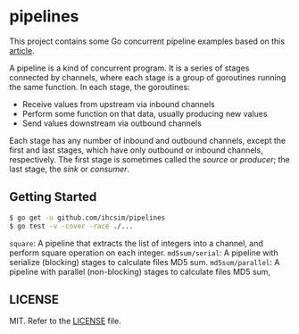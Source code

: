 # pipelines
This project contains some Go concurrent pipeline examples based on this [article](https://blog.golang.org/pipelines).

A pipeline is a kind of concurrent program. It is a series of stages connected by channels, where each stage is a group of goroutines running the same function. In each stage, the goroutines:

* Receive values from upstream via inbound channels
* Perform some function on that data, usually producing new values
* Send values downstream via outbound channels

Each stage has any number of inbound and outbound channels, except the first and last stages, which have only outbound or inbound channels, respectively. The first stage is sometimes called the _source_ or _producer_; the last stage, the _sink_ or _consumer_.

## Getting Started

```sh
$ go get -u github.com/ihcsim/pipelines
$ go test -v -cover -race ./...
```

`square`: A pipeline that extracts the list of integers into a channel, and perform square operation on each integer.
`md5sum/serial`: A pipeline with serialize (blocking) stages to calculate files MD5 sum.
`md5sum/parallel`: A pipeline with parallel (non-blocking) stages to calculate files MD5 sum,

## LICENSE
MIT. Refer to the [LICENSE](LICENSE) file.
